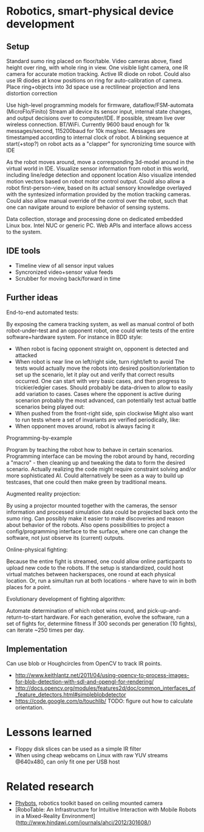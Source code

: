 Robotics, smart-physical device development
=============================================

Setup
------

Standard sumo ring placed on floor/table.
Video cameras above, fixed height over ring, with whole ring in view.
One visible light camera, one IR camera for accurate motion tracking.
Active IR diode on robot. Could also use IR diodes at know positions on ring for auto-calibration of camera.
Place ring+objects into 3d space use a rectilinear projection and lens distortion correction

Use high-level programming models for firmware, dataflow/FSM-automata (MicroFlo/Finito)
Stream all device its sensor input, internal state changes, and output decisions over to computer/IDE.
If possible, stream live over wireless connection. BT/WiFi.
Currently 9600 baud enough for 1k messages/second, 115200baud for 10k msg/sec.
Messages are timestamped according to internal clock of robot.
A blinking sequence at start(+stop?) on robot acts as a "clapper" for syncronizing time source with IDE

As the robot moves around, move a corresponding 3d-model around in the virtual world in IDE.
Visualize sensor information from robot in this world, including line/edge detection and opponent location
Also visualize intended motion vectors based on robot motor control output.
Could also allow a robot first-person-view, based on its actual sensory knowledge overlayed with the
syntesized information provided by the motion tracking cameras. Could also allow manual override of
the control over the robot, such that one can navigate around to explore behavior of sensing systems.

Data collection, storage and processing done on dedicated embedded Linux box. Intel NUC or generic PC.
Web APIs and interface allows access to the system. 

IDE tools
----------
- Timeline view of all sensor input values
- Syncronized video+sensor value feeds
- Scrubber for moving back/forward in time


Further ideas
------------
End-to-end automated tests:

By exposing the camera tracking system, as well as manual control of both robot-under-test
and an opponent robot, one could write tests of the entire software+hardware system.
For instance in BDD style:
* When robot is facing opponent straight on, opponent is detected and attacked
* When robot is near line on left/right side, turn right/left to avoid
The tests would actually move the robots into desired position/orientation to set up the scenario,
let it play out and verify that correct results occurred. One can start with very basic cases,
and then progress to trickier/edgier cases. Should probably be data-driven to allow to easily add variation to cases.
Cases where the opponent is active during scenarion probably the most advanced, can potentially
test actual battle scenarios being played out:
* When pushed from the front-right side, spin clockwise
Might also want to run tests where a set of invariants are verified periodically, like:
* When opponent moves around, robot is always facing it

Programming-by-example

Program by teaching the robot how to behave in certain scenarios. Programming interface
can be moving the robot around by hand, recording a "macro" - then cleaning up and tweaking
the data to form the desired scenario.
Actually realizing the code might require constraint solving and/or more sophisticated AI.
Could alternatively be seen as a way to build up testcases, that one could then make green
by traditional means.

Augmented reality projection:

By using a projector mounted together with the cameras, the sensor information and processed
simulation data could be projected back onto the sumo ring. Can possibly make it easier to
make discoveries and reason about behavior of the robots.
Also opens possibilities to project a config/programming interface to the surface, where one
can change the software, not just observe its (current) outputs.

Online-physical fighting:

Because the entire fight is streamed, one could allow online particpants to upload new code to the robots.
If the setup is standardized, could host virtual matches between hackerspaces, one round at each physical location.
Or, run a simultan run at both locations - where have to win in both places for a point.

Evolutionary development of fighting algorithm:

Automate determination of which robot wins round, and pick-up-and-return-to-start hardware.
For each generation, evolve the software, run a set of fights for, determine fitness
If 300 seconds per generation (10 fights), can iterate ~250 times per day.



Implementation
---------------
Can use blob or Houghcircles from OpenCV to track IR points.
* http://www.keithlantz.net/2011/04/using-opencv-to-process-images-for-blob-detection-with-sdl-and-opengl-for-rendering/
* http://docs.opencv.org/modules/features2d/doc/common_interfaces_of_feature_detectors.html#simpleblobdetector
* https://code.google.com/p/touchlib/
TODO: figure out how to calculate orientation.


Lessons learned
================
* Floppy disk slices can be used as a simple IR filter
* When using cheap webcams on Linux with raw YUV streams @640x480, can only fit one per USB host


Related research
==================

* [Phybots](http://junkato.jp/phybots/), robotics toolkit based on ceiling mounted camera
* [RoboTable: An Infrastructure for Intuitive Interaction with Mobile Robots in a Mixed-Reality Environment]
(http://www.hindawi.com/journals/ahci/2012/301608/)

